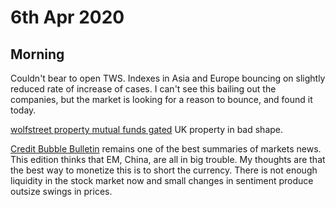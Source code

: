 # 6th Apr 2020

## Morning

Couldn't bear to open TWS. Indexes in Asia and Europe bouncing on slightly reduced rate of increase of cases. 
I can't see this bailing out the companies, but the market is looking for a reason to bounce, and found it today.

[wolfstreet property mutual funds gated](https://wolfstreet.com/2020/04/05/lockdown-hits-uk-commercial-real-estate-retail-landlords-their-investors-most-property-mutual-funds-suddenly-gated/)  UK property in bad shape.

[Credit Bubble Bulletin](http://creditbubblebulletin.blogspot.com/2020/04/weekly-commentary-king-of-sovereign.html?utm_source=feedburner&utm_medium=email&utm_campaign=Feed%3A+blogspot%2FvOLVyH+%28++Credit+Bubble+Bulletin%29) remains one of the best summaries of markets news.
This edition thinks that EM, China, are all in big trouble.
My thoughts are that the best way to monetize this is to short the currency.
There is not enough liquidity in the stock market now and small changes in sentiment produce outsize swings in prices.

